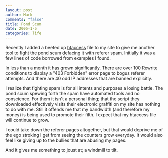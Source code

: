 ```yaml
--- 
layout: post
author: Mark
comments: "false"
title: Pond Scum
date: 2005-1-5
categories: life
---
```

Recently I added a beefed up <a href="http://www.zanshin.net/blogs/000525.html" title="htaccess">htaccess</a> file to my site to give me another tool to fight the pond scum defacing it with referer spam. Initially it was a few lines of code borrowed from examples I found.

In less than a month it has grown significantly. There are over 100 Rewrite conditions to display a "403 Forbidden" error page to bogus referer attempts. And there are 40 odd IP addresses that are banned explicitly.

I realize that fighting spam is for all intents and purposes a losing battle. The pond scum spewing forth the spam have automated tools and no conscience. For them it isn't a personal thing; that the script they downloaded effectively visits their electronic graffiti on my site has nothing to do with me. Still it offends me that my bandwidth (and therefore my money) is being used to promote their filth. I expect that my htaccess file will continue to grow.

I could take down the referer pages altogether, but that would deprive me of the ego stroking I get from seeing the counters grow everyday. It would also feel like giving up to the bullies that are abusing my pages.

And it gives me something to joust at; a windmill to tilt.
